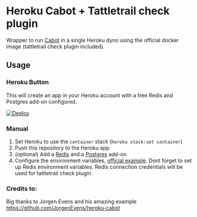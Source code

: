 # Heroku Cabot + Tattletrail check plugin

Wrapper to run [Cabot](https://cabotapp.com) in a single Heroku dyno using the official docker image (tattletrail check plugin included).

## Usage

### Heroku Button

This will create an app in your Heroku account with a free Redis and Postgres add-on configured.

[![Deploy](https://www.herokucdn.com/deploy/button.svg)](https://heroku.com/deploy)

### Manual

1. Set Heroku to use the `container` stack (`heroku stack:set container`)
2. Push this repository to the Heroku app
3. (optional) Add a [Redis](https://elements.heroku.com/addons/heroku-redis) and a [Postgres](https://elements.heroku.com/addons/heroku-postgresql) add-on
4. Configure the environment variables, [official example](https://github.com/arachnys/cabot/blob/master/conf/production.env.example). Dont forget to set up Redis environment
variables. Redis connection credentials will be used for tattletrail check plugin.


### Credits to:

Big thanks to Jorgen Evens and his amazing example https://github.com/JorgenEvens/heroku-cabot
